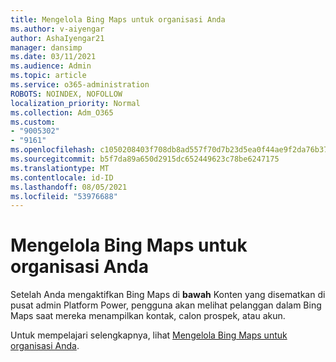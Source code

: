 ```yaml
---
title: Mengelola Bing Maps untuk organisasi Anda
ms.author: v-aiyengar
author: AshaIyengar21
manager: dansimp
ms.date: 03/11/2021
ms.audience: Admin
ms.topic: article
ms.service: o365-administration
ROBOTS: NOINDEX, NOFOLLOW
localization_priority: Normal
ms.collection: Adm_O365
ms.custom:
- "9005302"
- "9161"
ms.openlocfilehash: c1050208403f708db8ad557f70d7b23d5ea0f44ae9f2da76b37ead2b9b90436e
ms.sourcegitcommit: b5f7da89a650d2915dc652449623c78be6247175
ms.translationtype: MT
ms.contentlocale: id-ID
ms.lasthandoff: 08/05/2021
ms.locfileid: "53976688"
---
```

# <a name="manage-bing-maps-for-your-organization"></a>Mengelola Bing Maps untuk organisasi Anda

Setelah Anda mengaktifkan Bing Maps di **bawah** Konten yang disematkan di pusat admin Platform Power, pengguna akan melihat pelanggan dalam Bing Maps saat mereka menampilkan kontak, calon prospek, atau akun.

Untuk mempelajari selengkapnya, lihat [Mengelola Bing Maps untuk organisasi Anda](https://go.microsoft.com/fwlink/?linkid=2152757).